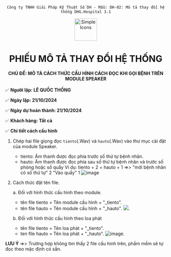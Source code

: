 <div align="center">

`Công ty TNHH Giải Pháp Kỹ Thuật Số DH - Mẫu: DH-02: Mô tả thay đổi hệ thống DHG.Hospital 3.1`

</div>

<div align="center">
  <img src="https://raw.githubusercontent.com/dh-hos/dhg.hospitalprinter/main/Deploy_Tools/Logo.ico" alt="Simple Icons" width=70>
  <h1>PHIẾU MÔ TẢ THAY ĐỔI HỆ THỐNG</h1>  
</div>
<div align="center">

#### CHỦ ĐỀ: MÔ TẢ CÁCH THỨC CẤU HÌNH CÁCH ĐỌC KHI GỌI BỆNH TRÊN MODULE SPEAKER

</div>

:white_check_mark: **Người lập: LÊ QUỐC THỐNG**

:white_check_mark: **Ngày lập: 21/10/2024**

:white_check_mark: **Ngày dự hoàn thành: 21/10/2024**

:white_check_mark: **Khách hàng: Tất cả**

:white_check_mark: **Chi tiết cách cấu hình**
1. Chép hai file giọng đọc `tiento`(.Wav) và `hauto`(.Wav) vào thư mục cài đặt của module Speaker.
   -  tiento: Âm thanh được đọc phía trước số thứ tự bệnh nhân.
   -  hauto: Âm thanh được đọc phía sau số thứ tự bệnh nhân và trước số phòng hoặc số quầy
    Ví dụ: tiento + 2 + hauto + 1 =>> "mời bệnh nhân có số thứ tự" 2 "Vào quầy" 1
![image](https://i.imgur.com/HnPhjZj.png)
2. Cách thức đặt tên file.

    a. Đối với hình thức cấu hình theo module.
     + tên file tiento = Tên module cấu hình + "_tiento".
     + tên file hauto = Tên module cấu hình + "_hauto".
![](https://i.imgur.com/X9QeZIV.png).


    b. Đối với hình thức cấu hình theo loa phát
     + tên file tiento = Tên loa phát + "_tiento".
     + ten file hauto = Tên loa phát + "_hauto".
![image](https://i.imgur.com/VgP2mQK.png).
     
**LƯU Ý** =>> Trường hợp không tìm thấy 2 file cấu hình trên, phầm mềm sẽ tự đọc theo mặc định có sẳn.



